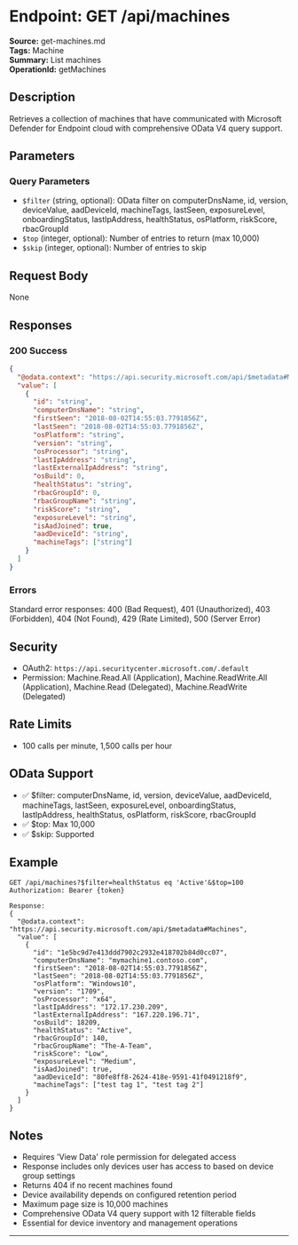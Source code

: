 # Endpoint: GET /api/machines

**Source:** get-machines.md  
**Tags:** Machine  
**Summary:** List machines  
**OperationId:** getMachines

## Description
Retrieves a collection of machines that have communicated with Microsoft Defender for Endpoint cloud with comprehensive OData V4 query support.

## Parameters
### Query Parameters
- `$filter` (string, optional): OData filter on computerDnsName, id, version, deviceValue, aadDeviceId, machineTags, lastSeen, exposureLevel, onboardingStatus, lastIpAddress, healthStatus, osPlatform, riskScore, rbacGroupId
- `$top` (integer, optional): Number of entries to return (max 10,000)
- `$skip` (integer, optional): Number of entries to skip

## Request Body
None

## Responses
### 200 Success
```json
{
  "@odata.context": "https://api.security.microsoft.com/api/$metadata#Machines",
  "value": [
    {
      "id": "string",
      "computerDnsName": "string",
      "firstSeen": "2018-08-02T14:55:03.7791856Z",
      "lastSeen": "2018-08-02T14:55:03.7791856Z",
      "osPlatform": "string",
      "version": "string",
      "osProcessor": "string",
      "lastIpAddress": "string",
      "lastExternalIpAddress": "string",
      "osBuild": 0,
      "healthStatus": "string",
      "rbacGroupId": 0,
      "rbacGroupName": "string",
      "riskScore": "string",
      "exposureLevel": "string",
      "isAadJoined": true,
      "aadDeviceId": "string",
      "machineTags": ["string"]
    }
  ]
}
```

### Errors
Standard error responses: 400 (Bad Request), 401 (Unauthorized), 403 (Forbidden), 404 (Not Found), 429 (Rate Limited), 500 (Server Error)

## Security
- OAuth2: `https://api.securitycenter.microsoft.com/.default`
- Permission: Machine.Read.All (Application), Machine.ReadWrite.All (Application), Machine.Read (Delegated), Machine.ReadWrite (Delegated)

## Rate Limits
- 100 calls per minute, 1,500 calls per hour

## OData Support
- ✅ $filter: computerDnsName, id, version, deviceValue, aadDeviceId, machineTags, lastSeen, exposureLevel, onboardingStatus, lastIpAddress, healthStatus, osPlatform, riskScore, rbacGroupId
- ✅ $top: Max 10,000
- ✅ $skip: Supported

## Example
```http
GET /api/machines?$filter=healthStatus eq 'Active'&$top=100
Authorization: Bearer {token}

Response:
{
  "@odata.context": "https://api.security.microsoft.com/api/$metadata#Machines",
  "value": [
    {
      "id": "1e5bc9d7e413ddd7902c2932e418702b84d0cc07",
      "computerDnsName": "mymachine1.contoso.com",
      "firstSeen": "2018-08-02T14:55:03.7791856Z",
      "lastSeen": "2018-08-02T14:55:03.7791856Z",
      "osPlatform": "Windows10",
      "version": "1709",
      "osProcessor": "x64",
      "lastIpAddress": "172.17.230.209",
      "lastExternalIpAddress": "167.220.196.71",
      "osBuild": 18209,
      "healthStatus": "Active",
      "rbacGroupId": 140,
      "rbacGroupName": "The-A-Team",
      "riskScore": "Low",
      "exposureLevel": "Medium",
      "isAadJoined": true,
      "aadDeviceId": "80fe8ff8-2624-418e-9591-41f0491218f9",
      "machineTags": ["test tag 1", "test tag 2"]
    }
  ]
}
```

## Notes
- Requires 'View Data' role permission for delegated access
- Response includes only devices user has access to based on device group settings
- Returns 404 if no recent machines found
- Device availability depends on configured retention period
- Maximum page size is 10,000 machines
- Comprehensive OData V4 query support with 12 filterable fields
- Essential for device inventory and management operations

---
